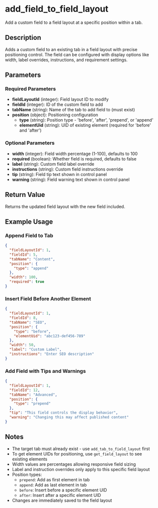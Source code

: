 # add_field_to_field_layout

Add a custom field to a field layout at a specific position within a tab.

## Description

Adds a custom field to an existing tab in a field layout with precise positioning control. The field can be configured with display options like width, label overrides, instructions, and requirement settings.

## Parameters

### Required Parameters

- **fieldLayoutId** (integer): Field layout ID to modify
- **fieldId** (integer): ID of the custom field to add
- **tabName** (string): Name of the tab to add field to (must exist)
- **position** (object): Positioning configuration
  - **type** (string): Position type - 'before', 'after', 'prepend', or 'append'
  - **elementUid** (string): UID of existing element (required for 'before' and 'after')

### Optional Parameters

- **width** (integer): Field width percentage (1-100), defaults to 100
- **required** (boolean): Whether field is required, defaults to false
- **label** (string): Custom field label override
- **instructions** (string): Custom field instructions override
- **tip** (string): Field tip text shown in control panel
- **warning** (string): Field warning text shown in control panel

## Return Value

Returns the updated field layout with the new field included.

## Example Usage

### Append Field to Tab

```json
{
  "fieldLayoutId": 1,
  "fieldId": 5,
  "tabName": "Content",
  "position": {
    "type": "append"
  },
  "width": 100,
  "required": true
}
```

### Insert Field Before Another Element

```json
{
  "fieldLayoutId": 1,
  "fieldId": 8,
  "tabName": "SEO",
  "position": {
    "type": "before",
    "elementUid": "abc123-def456-789"
  },
  "width": 50,
  "label": "Custom Label",
  "instructions": "Enter SEO description"
}
```

### Add Field with Tips and Warnings

```json
{
  "fieldLayoutId": 1,
  "fieldId": 12,
  "tabName": "Advanced",
  "position": {
    "type": "prepend"
  },
  "tip": "This field controls the display behavior",
  "warning": "Changing this may affect published content"
}
```

## Notes

- The target tab must already exist - use `add_tab_to_field_layout` first
- To get element UIDs for positioning, use `get_field_layout` to see existing elements
- Width values are percentages allowing responsive field sizing
- Label and instruction overrides only apply to this specific field layout
- Position types:
  - `prepend`: Add as first element in tab
  - `append`: Add as last element in tab
  - `before`: Insert before a specific element UID
  - `after`: Insert after a specific element UID
- Changes are immediately saved to the field layout
